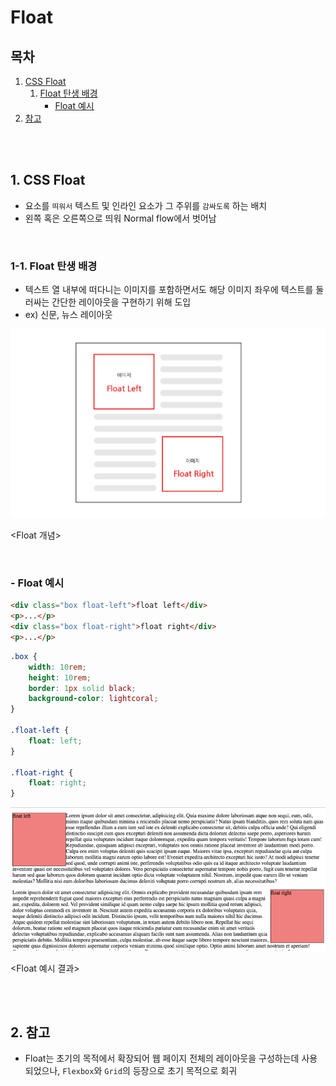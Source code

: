 # Float

## 목차

1. [CSS Float](#1-css-float)
    1. [Float 탄생 배경](#1-1-float-탄생-배경)
        - [Float 예시](#float-예시)
2. [참고](#2-참고)

<br>
<br>

## 1. CSS Float

- 요소를 `띄워서` 텍스트 및 인라인 요소가 그 주위를 `감싸도록` 하는 배치
- 왼쪽 혹은 오른쪽으로 띄워 Normal flow에서 벗어남

<br>

### 1-1. Float 탄생 배경

- 텍스트 열 내부에 떠다니는 이미지를 포함하면서도 해당 이미지 좌우에 텍스트를 둘러싸는 간단한 레이아웃을 구현하기 위해 도입
- ex) 신문, 뉴스 레이아웃

![float 개념](../../assets/img/CSS_float.png)

<Float 개념>

<br>

### - Float 예시

```html
<div class="box float-left">float left</div>
<p>...</p>
<div class="box float-right">float right</div>
<p>...</p>
```

```css
.box {
    width: 10rem;
    height: 10rem;
    border: 1px solid black;
    background-color: lightcoral;
}

.float-left {
    float: left;
}

.float-right {
    float: right;
}
```

![float 예시 결과](../../assets/img/CSS_float_example.png)

<Float 예시 결과>

<br>
<br>

## 2. 참고

- Float는 초기의 목적에서 확장되어 웹 페이지 전체의 레이아웃을 구성하는데 사용되었으나, `Flexbox`와 `Grid`의 등장으로 초기 목적으로 회귀
